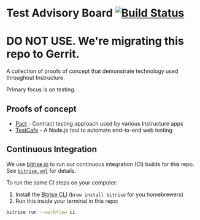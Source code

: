 # Test Advisory Board [![Build Status](https://app.bitrise.io/app/d528939eac6fe1db/status.svg?token=r7omaK8c9XTuCFxeNeP86A)](https://app.bitrise.io/app/d528939eac6fe1db)

# DO NOT USE. We're migrating this repo to Gerrit.

A collection of proofs of concept that demonstrate technology used throughout
Instructure.

Primary focus is on testing.

## Proofs of concept

- [Pact](pact) - Contract testing approach used by various Instructure apps
- [TestCafe](testcafe) - A Node.js tool to automate end-to-end web testing

## Continuous Integration

We use [bitrise.io][bitrise] to run our continuous integration (CI) builds for
this repo. See [`bitrise.yml`](bitrise.yml) for details.

To run the same CI steps on your computer:

1. Install the [Bitrise CLI][cli] (`brew install bitrise` for you homebrewers)
2. Run this inside your terminal in this repo:

```sh
bitrise run --workflow ci
```

[bitrise]: https://app.bitrise.io/app/d528939eac6fe1db#/builds
[cli]: https://app.bitrise.io/cli
